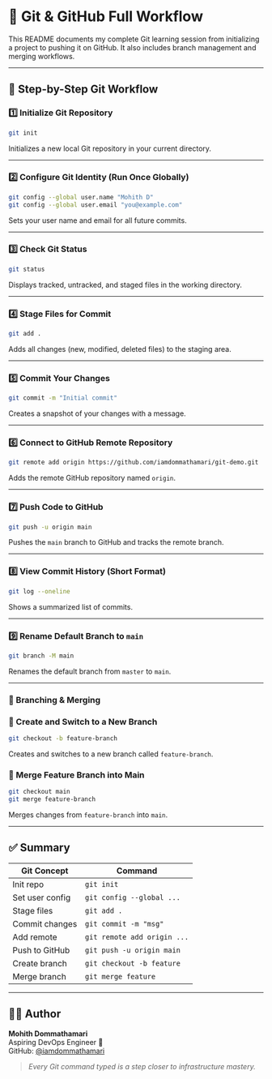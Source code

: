 # 🧠 Git & GitHub Full Workflow

This README documents my complete Git learning session from initializing a project to pushing it on GitHub. It also includes branch management and merging workflows.

---

## 🔹 Step-by-Step Git Workflow

### 1️⃣ Initialize Git Repository
```bash
git init
```
Initializes a new local Git repository in your current directory.

---

### 2️⃣ Configure Git Identity (Run Once Globally)
```bash
git config --global user.name "Mohith D"
git config --global user.email "you@example.com"
```
Sets your user name and email for all future commits.

---

### 3️⃣ Check Git Status
```bash
git status
```
Displays tracked, untracked, and staged files in the working directory.

---

### 4️⃣ Stage Files for Commit
```bash
git add .
```
Adds all changes (new, modified, deleted files) to the staging area.

---

### 5️⃣ Commit Your Changes
```bash
git commit -m "Initial commit"
```
Creates a snapshot of your changes with a message.

---

### 6️⃣ Connect to GitHub Remote Repository
```bash
git remote add origin https://github.com/iamdommathamari/git-demo.git
```
Adds the remote GitHub repository named `origin`.

---

### 7️⃣ Push Code to GitHub
```bash
git push -u origin main
```
Pushes the `main` branch to GitHub and tracks the remote branch.

---

### 8️⃣ View Commit History (Short Format)
```bash
git log --oneline
```
Shows a summarized list of commits.

---

### 9️⃣ Rename Default Branch to `main`
```bash
git branch -M main
```
Renames the default branch from `master` to `main`.

---

### 🔀 Branching & Merging

### 🔹 Create and Switch to a New Branch
```bash
git checkout -b feature-branch
```
Creates and switches to a new branch called `feature-branch`.

### 🔹 Merge Feature Branch into Main
```bash
git checkout main
git merge feature-branch
```
Merges changes from `feature-branch` into `main`.

---

## ✅ Summary

| Git Concept        | Command                         |
|--------------------|----------------------------------|
| Init repo          | `git init`                      |
| Set user config    | `git config --global ...`       |
| Stage files        | `git add .`                     |
| Commit changes     | `git commit -m "msg"`           |
| Add remote         | `git remote add origin ...`     |
| Push to GitHub     | `git push -u origin main`       |
| Create branch      | `git checkout -b feature`       |
| Merge branch       | `git merge feature`             |

---

## 👨‍💻 Author

**Mohith Dommathamari**  
Aspiring DevOps Engineer 🚀  
GitHub: [@iamdommathamari](https://github.com/iamdommathamari)

> *Every Git command typed is a step closer to infrastructure mastery.*


